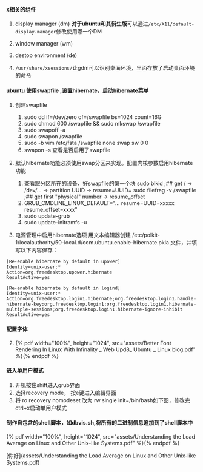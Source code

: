 #### x相关的组件

1. display manager   \(dm\)
   **对于ubuntu和其衍生版**可以通过`/etc/X11/default-display-manager`修改使用哪一个DM
2. window manager   \(wm\)
3. destop environment    \(de\)

4. `/usr/share/xsessions/`让gdm可以识别桌面环境，里面存放了启动桌面环境的命令




#### ubuntu 使用swapfile ,设置hibernate，启动hibernate菜单

1. 创建swapfile
   1. sudo dd if=/dev/zero of=/swapfile bs=1024 count=16G
   2. sudo chmod 600 /swapfile && sudo mkswap /swapfile
   3. sudo swapoff -a
   4. sudo swapon /swapfile
   5. sudo -b vim /etc/fsta
      /swapfile   none   swap   sw   0   0
   6. swapon -s 查看是否启用了swapfile

2. 默认hibernate功能必须使用swap分区来实现。配置内核参数启用hibernate功能 
   1. 查看跟分区所在的设备，好swapfile的第一个块
   sudo blkid    ;## get / -> /dev/... -> partition UUID -> resume=UUID=
   sudo filefrag -v /swapfile	;## get first "physical" number -> resume_offset
   2. GRUB_CMDLINE_LINUX_DEFAULT="... resume=UUID=xxxxx resume_offset=xxxx"
   3. sudo update-grub
   4. sudo update-initramfs -u
   
3. 电源管理中启用hibernate选项
用文本编辑器创建 /etc/polkit-1/localauthority/50-local.d/com.ubuntu.enable-hibernate.pkla 文件，并填写以下内容保存：

```
[Re-enable hibernate by default in upower]
Identity=unix-user:*
Action=org.freedesktop.upower.hibernate
ResultActive=yes

[Re-enable hibernate by default in logind]
Identity=unix-user:*
Action=org.freedesktop.login1.hibernate;org.freedesktop.login1.handle-hibernate-key;org.freedesktop.login1;org.freedesktop.login1.hibernate-multiple-sessions;org.freedesktop.login1.hibernate-ignore-inhibit
ResultActive=yes

```

#### 配置字体
2. {% pdf width="100%", height="1024", src="assets/Better Font Rendering In Linux With Infinality _ Web Upd8_ Ubuntu _ Linux blog.pdf" %}{% endpdf %}

#### 进入单用户模式
1. 开机按住shift进入grub界面
2. 选择recovery mode， 按e键进入编辑界面
3. 将 ro recovery nomodeset 改为 rw single init=/bin/bash如下图，修改完ctrl+x启动单用户模式

#### 制作自包含的shell脚本，如dbvis.sh,将所有的二进制信息追加到了shell脚本中
{% pdf width="100%", height="1024", src="assets/Understanding the Load Average on Linux and Other Unix-like Systems.pdf" %}{% endpdf %}

[你好](assets/Understanding the Load Average on Linux and Other Unix-like Systems.pdf)


   
   

